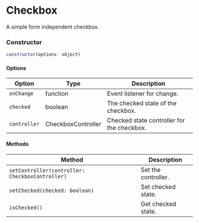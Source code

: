 # Checkbox

A simple form independent checkbox.

### Constructor

```javascript
constructor(options: object)
``` 

#### Options
| Option | Type | Description |
| --- | --- | --- |
| `onChange` | function | Event listener for change. |
| `checked` | boolean | The checked state of the checkbox. |
| `controller` | CheckboxController | Checked state controller for the checkbox. |

#### Methods
| Method | Description |
| --- | --- |
| `setController(controller: CheckboxController)` | Set the controller. |
| `setChecked(checked: boolean)` | Set checked state. |
| `isChecked()` | Get checked state. |